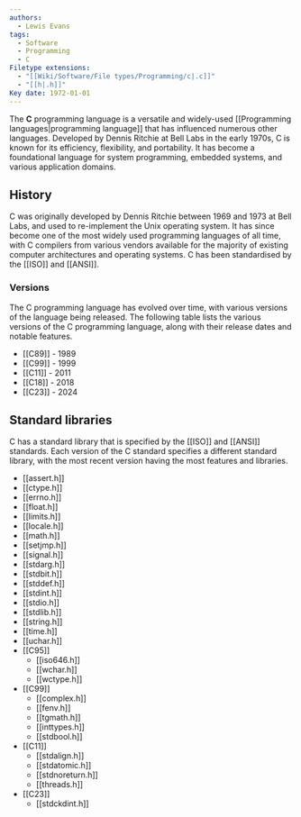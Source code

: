```yaml
---
authors:
  - Lewis Evans
tags:
  - Software
  - Programming
  - C
Filetype extensions:
  - "[[Wiki/Software/File types/Programming/c|.c]]"
  - "[[h|.h]]"
Key date: 1972-01-01
---
```

The **C** programming language is a versatile and widely-used [[Programming languages|programming language]] that has influenced numerous other languages. Developed by Dennis Ritchie at Bell Labs in the early 1970s, C is known for its efficiency, flexibility, and portability. It has become a foundational language for system programming, embedded systems, and various application domains.

## History

C was originally developed by Dennis Ritchie between 1969 and 1973 at Bell Labs, and used to re-implement the Unix operating system. It has since become one of the most widely used programming languages of all time, with C compilers from various vendors available for the majority of existing computer architectures and operating systems. C has been standardised by the [[ISO]] and [[ANSI]].

### Versions

The C programming language has evolved over time, with various versions of the language being released. The following table lists the various versions of the C programming language, along with their release dates and notable features.

- [[C89]] - 1989
- [[C99]] - 1999
- [[C11]] - 2011
- [[C18]] - 2018
- [[C23]] - 2024

## Standard libraries

C has a standard library that is specified by the [[ISO]] and [[ANSI]] standards. Each version of the C standard specifies a different standard library, with the most recent version having the most features and libraries. 

- [[assert.h]]
- [[ctype.h]]
- [[errno.h]]
- [[float.h]] 
- [[limits.h]]
- [[locale.h]] 
- [[math.h]]
- [[setjmp.h]]
- [[signal.h]]
- [[stdarg.h]]
- [[stdbit.h]]
- [[stddef.h]]
- [[stdint.h]]
- [[stdio.h]]
- [[stdlib.h]]
- [[string.h]]
- [[time.h]]
- [[uchar.h]]
- [[C95]]
    - [[iso646.h]]
    - [[wchar.h]]
    - [[wctype.h]]
- [[C99]]
    - [[complex.h]]
    - [[fenv.h]]
    - [[tgmath.h]]
    - [[inttypes.h]]
    - [[stdbool.h]]
- [[C11]]
    - [[stdalign.h]]
    - [[stdatomic.h]]
    - [[stdnoreturn.h]]
    - [[threads.h]]
- [[C23]]
    - [[stdckdint.h]]
